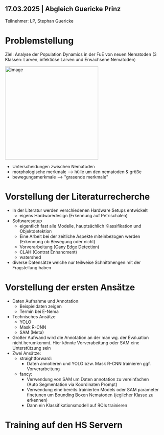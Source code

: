 ## 17.03.2025 | Abgleich Guericke Prinz

Teilnehmer: LP, Stephan Guericke

# Problemstellung
Ziel: Analyse der Population Dynamics in der FuE von neuen Nematoden (3 Klassen: Larven, infektiöse Larven und Erwachsene Nematoden)

<img width="304" alt="image" src="https://github.com/user-attachments/assets/82a18e1e-0542-4626-9372-c3bcb3251195" />

- Unterscheidungen zwischen Nematoden
- morphologische merkmale --> hülle um den nematoden & größe
- bewegungsmerkmale --> "grasende merkmale"

# Vorstellung der Literaturrecherche
- In der Literatur werden verschiedenen Hardware Setups entwickelt
    - eigens Hardwaredesign (Erkennung auf Petrischalen)
- Softwaresetup
    - eigentlich fast alle Modelle, hauptsächlich Klassifikation und Objektdetektion
    - Eine Arbeit bei der zeitliche Aspekte miteinbezogen werden (Erkennung ob Bewegung oder nicht)
    - Vorverarbeitung (Cany Edge Detection)
    - CLAH (Contrat Enhancment)
    - watershed
- diverse Datensätze welche nur teilweise Schnittmengen mit der Fragstellung haben

# Vorstellung der ersten Ansätze
- Daten Aufnahme und Annotation
    - Beispieldaten zeigen
    - Termin bei E-Nema 
- Technisches Ansätze
    - YOLO
    - Mask R-CNN
    - SAM (Meta)
- Großer Aufwand wird die Annotation an der man wg. der Evaluation nicht herumkommt. Hier könnte Vorverabeitung oder SAM eine Unterstützung sein
- Zwei Ansätze:
    - straightforward: 
        - Daten annotieren und YOLO bzw. Mask R-CNN trainieren ggf. Vorverarbeitung
    - fancy: 
        - Verwendung von SAM um Daten annotation zu vereinfachen (Auto Segmentation via Koordinaten Prompt) 
        - Verwendung eine bereits trainierten Models oder SAM parameter finetunen um Bounding Boxen Nematoden (jeglicher Klasse zu erkennen)
        - Dann ein Klassifikationsmodell auf ROIs trainieren

# Training auf den HS Servern

